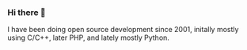 ### Hi there 👋

I have been doing open source development since 2001, initally mostly using C/C++, later PHP, and lately mostly Python.

